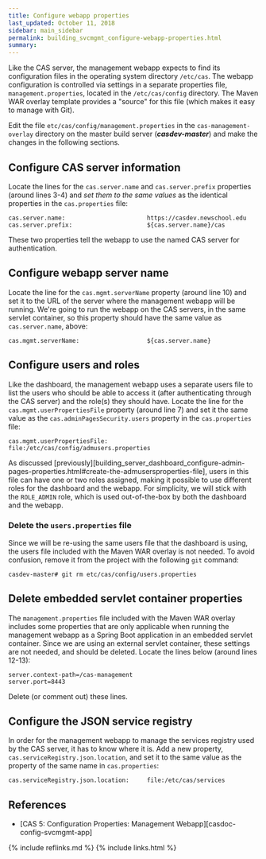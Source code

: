 ```yaml
---
title: Configure webapp properties
last_updated: October 11, 2018
sidebar: main_sidebar
permalink: building_svcmgmt_configure-webapp-properties.html
summary:
---
```


Like the CAS server, the management webapp expects to find its configuration files in the operating system directory `/etc/cas`. The webapp configuration is controlled via settings in a separate properties file, `management.properties`, located in the `/etc/cas/config` directory. The Maven WAR overlay template provides a "source" for this file (which makes it easy to manage with Git).

Edit the file `etc/cas/config/management.properties` in the `cas-management-overlay` directory on the master build server (***casdev-master***) and make the changes in the following sections.

## Configure CAS server information

Locate the lines for the `cas.server.name` and `cas.server.prefix` properties (around lines 3-4) and *set them to the same values* as the identical properties in the `cas.properties` file:

```properties
cas.server.name:                       https://casdev.newschool.edu
cas.server.prefix:                     ${cas.server.name}/cas
```

These two properties tell the webapp to use the named CAS server for authentication.

## Configure webapp server name

Locate the line for the `cas.mgmt.serverName` property (around line 10) and set it to the URL of the server where the management webapp will be running. We're going to run the webapp on the CAS servers, in the same servlet container, so this property should have the same value as `cas.server.name`, above:

```properties
cas.mgmt.serverName:                   ${cas.server.name}
```

## Configure users and roles

Like the dashboard, the management webapp uses a separate users file to list the users who should be able to access it (after authenticating through the CAS server) and the role(s) they should have. Locate the line for the `cas.mgmt.userPropertiesFile` property (around line 7) and set it the same value as the `cas.adminPagesSecurity.users` property in the `cas.properties` file:

```properties
cas.mgmt.userPropertiesFile:           file:/etc/cas/config/admusers.properties
```

As discussed [previously][building_server_dashboard_configure-admin-pages-properties.html#create-the-admusersproperties-file], users in this file can have one or two roles assigned, making it possible to use different roles for the dashboard and the webapp. For simplicity, we will stick with the `ROLE_ADMIN` role, which is used out-of-the-box by both the dashboard and the webapp.

### Delete the `users.properties` file

Since we will be re-using the same users file that the dashboard is using, the users file included with the Maven WAR overlay is not needed. To avoid confusion, remove it from the project with the following `git` command:

```console
casdev-master# git rm etc/cas/config/users.properties
```

## Delete embedded servlet container properties

The `management.properties` file included with the Maven WAR overlay includes some properties that are only applicable when running the management webapp as a Spring Boot application in an embedded servlet container. Since we are using an external servlet container, these settings are not needed, and should be deleted. Locate  the lines below (around lines 12-13):

```properties
server.context-path=/cas-management
server.port=8443
```

Delete (or comment out) these lines.

## Configure the JSON service registry

In order for the management webapp to manage the services registry used by the CAS server, it has to know where it is. Add a new property, `cas.serviceRegistry.json.location`, and set it to the same value as the property of the same name in `cas.properties`:

```properties
cas.serviceRegistry.json.location:     file:/etc/cas/services
```

## References

* [CAS 5: Configuration Properties: Management Webapp][casdoc-config-svcmgmt-app]

{% include reflinks.md %}
{% include links.html %}
